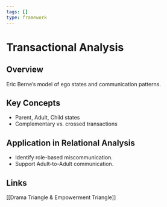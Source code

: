 ```yaml
---
tags: []
type: framework
---
```


<!-- @format -->

# Transactional Analysis

## Overview

Eric Berne’s model of ego states and communication patterns.

## Key Concepts

- Parent, Adult, Child states
- Complementary vs. crossed transactions

## Application in Relational Analysis

- Identify role-based miscommunication.
- Support Adult-to-Adult communication.

## Links

[[Drama Triangle & Empowerment Triangle]]

